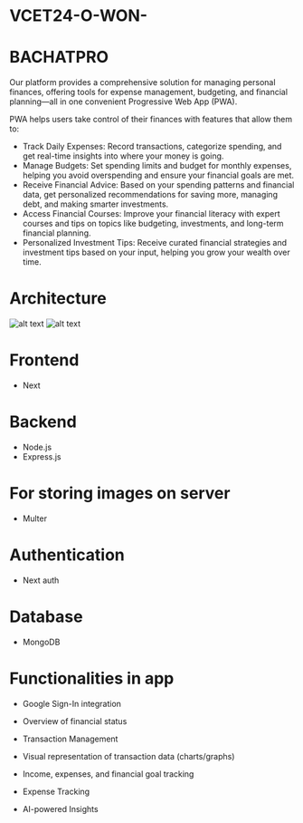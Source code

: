 # VCET24-O-WON-

# BACHATPRO

Our platform provides a comprehensive solution for managing personal finances, offering tools for expense management, budgeting, and financial planning—all in one convenient Progressive Web App (PWA).

PWA helps users take control of their finances with features that allow them to:

- Track Daily Expenses: Record transactions, categorize spending, and get real-time insights into where your money is going.
- Manage Budgets: Set spending limits and budget for monthly expenses, helping you avoid overspending and ensure your financial goals are met.
- Receive Financial Advice: Based on your spending patterns and financial data, get personalized recommendations for saving more, managing debt, and making smarter investments.
- Access Financial Courses: Improve your financial literacy with expert courses and tips on topics like budgeting, investments, and long-term financial planning.
- Personalized Investment Tips: Receive curated financial strategies and investment tips based on your input, helping you grow your wealth over time.

# Architecture

![alt text](assets/image.png)
![alt text](assets/image2.png)

# Frontend

- Next

# Backend

- Node.js
- Express.js

# For storing images on server

- Multer

# Authentication

- Next auth

# Database

- MongoDB

# Functionalities in app

- Google Sign-In integration

- Overview of financial status

- Transaction Management

- Visual representation of transaction data (charts/graphs)
- Income, expenses, and financial goal tracking
- Expense Tracking

- AI-powered Insights
